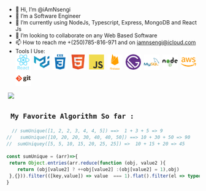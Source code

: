 - 👋 Hi, I’m @iAmNsengi
- 👀 I’m a Software Engineer
- 🌱 I’m currently using NodeJs, Typescript, Express, MongoDB and React Js
- 💞️ I’m looking to collaborate on any Web Based Software
- 📫 How to reach me +(250)785-816-971 and on iamnsengi@icloud.com
- Tools I Use:
  <div>
  <img src="https://github.com/devicons/devicon/blob/master/icons/react/react-original-wordmark.svg" title="React" alt="React" width="40" height="40"/>&nbsp;
  <img src="https://github.com/devicons/devicon/blob/master/icons/materialui/materialui-original.svg" title="Material UI" alt="Material UI" width="40" height="40"/>&nbsp;
  <img src="https://github.com/devicons/devicon/blob/master/icons/css3/css3-plain-wordmark.svg"  title="CSS3" alt="CSS" width="40" height="40"/>&nbsp;
  <img src="https://github.com/devicons/devicon/blob/master/icons/html5/html5-original.svg" title="HTML5" alt="HTML" width="40" height="40"/>&nbsp;
  <img src="https://github.com/devicons/devicon/blob/master/icons/javascript/javascript-original.svg" title="JavaScript" alt="JavaScript" width="40" height="40"/>&nbsp;
  <img src="https://github.com/devicons/devicon/blob/master/icons/firebase/firebase-plain-wordmark.svg" title="Firebase" alt="Firebase" width="40" height="40"/>&nbsp;
  <img src="https://github.com/devicons/devicon/blob/master/icons/gatsby/gatsby-original.svg" title="Gatsby"  alt="Gatsby" width="40" height="40"/>&nbsp;
  <img src="https://github.com/devicons/devicon/blob/master/icons/mysql/mysql-original-wordmark.svg" title="MySQL"  alt="MySQL" width="40" height="40"/>&nbsp;
  <img src="https://github.com/devicons/devicon/blob/master/icons/nodejs/nodejs-original-wordmark.svg" title="NodeJS" alt="NodeJS" width="40" height="40"/>&nbsp;
  <img src="https://github.com/devicons/devicon/blob/master/icons/amazonwebservices/amazonwebservices-plain-wordmark.svg" title="AWS" alt="AWS" width="40" height="40"/>&nbsp;
  <img src="https://github.com/devicons/devicon/blob/master/icons/git/git-original-wordmark.svg" title="Git" **alt="Git" width="40" height="40"/>
</div>
<img src="https://komarev.com/ghpvc/?username=iAmNsengi&style=flat-square&color=blue" alt=""/>
 <img src="https://www.codewars.com/users/iAmNsengi/badges/small"/>


<h2><code> My Favorite Algorithm So far : </code></h2>

```Javascript
  // sumUnique([1, 2, 2, 3, 4, 4, 5]) ==>  1 + 3 + 5 => 9
//   sumUnique([10, 20, 20, 30, 40, 40, 50]) ==> 10 + 30 + 50 => 90 
//  sumUniquey([5, 5, 10, 15, 20, 25, 25]) =>  10 + 15 + 20 => 45

const sumUnique = (arr)=>{
 return Object.entries(arr.reduce(function (obj, value2 ){
    return (obj[value2] ? ++obj[value2] :(obj[value2] = 1),obj)
 },{})).filter(([key,value]) => value  === 1).flat().filter(el => typeof el == 'string').reduce((a,b) => parseInt(a)+ parseInt(b) ,0)
}
```

